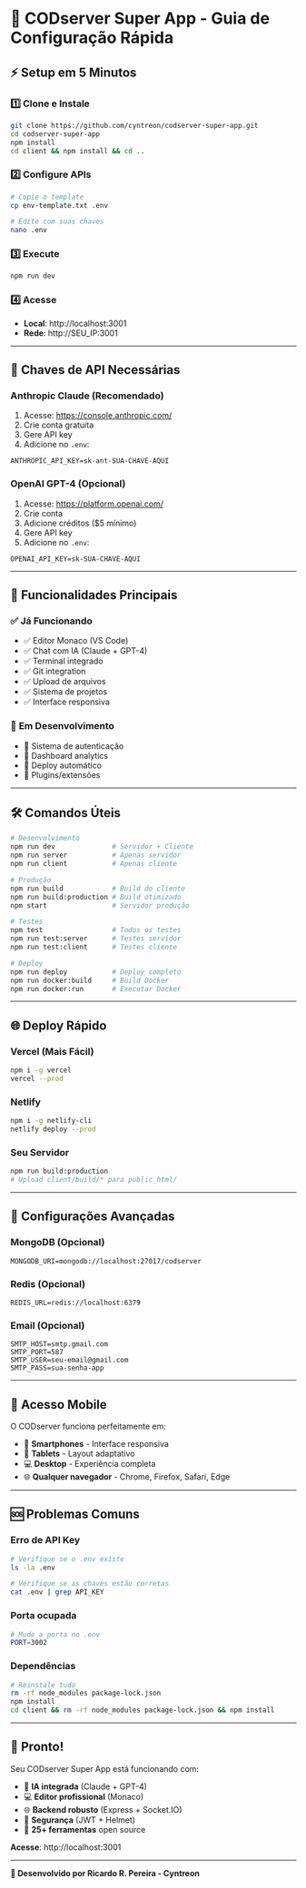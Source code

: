 # 🚀 CODserver Super App - Guia de Configuração Rápida

## ⚡ Setup em 5 Minutos

### 1️⃣ **Clone e Instale**
```bash
git clone https://github.com/cyntreon/codserver-super-app.git
cd codserver-super-app
npm install
cd client && npm install && cd ..
```

### 2️⃣ **Configure APIs**
```bash
# Copie o template
cp env-template.txt .env

# Edite com suas chaves
nano .env
```

### 3️⃣ **Execute**
```bash
npm run dev
```

### 4️⃣ **Acesse**
- **Local**: http://localhost:3001
- **Rede**: http://SEU_IP:3001

---

## 🔑 **Chaves de API Necessárias**

### **Anthropic Claude** (Recomendado)
1. Acesse: https://console.anthropic.com/
2. Crie conta gratuita
3. Gere API key
4. Adicione no `.env`:
```env
ANTHROPIC_API_KEY=sk-ant-SUA-CHAVE-AQUI
```

### **OpenAI GPT-4** (Opcional)
1. Acesse: https://platform.openai.com/
2. Crie conta
3. Adicione créditos ($5 mínimo)
4. Gere API key
5. Adicione no `.env`:
```env
OPENAI_API_KEY=sk-SUA-CHAVE-AQUI
```

---

## 🎯 **Funcionalidades Principais**

### ✅ **Já Funcionando**
- ✅ Editor Monaco (VS Code)
- ✅ Chat com IA (Claude + GPT-4)
- ✅ Terminal integrado
- ✅ Git integration
- ✅ Upload de arquivos
- ✅ Sistema de projetos
- ✅ Interface responsiva

### 🚧 **Em Desenvolvimento**
- 🔄 Sistema de autenticação
- 🔄 Dashboard analytics
- 🔄 Deploy automático
- 🔄 Plugins/extensões

---

## 🛠️ **Comandos Úteis**

```bash
# Desenvolvimento
npm run dev              # Servidor + Cliente
npm run server           # Apenas servidor
npm run client           # Apenas cliente

# Produção
npm run build            # Build do cliente
npm run build:production # Build otimizado
npm start                # Servidor produção

# Testes
npm test                 # Todos os testes
npm run test:server      # Testes servidor
npm run test:client      # Testes cliente

# Deploy
npm run deploy           # Deploy completo
npm run docker:build     # Build Docker
npm run docker:run       # Executar Docker
```

---

## 🌐 **Deploy Rápido**

### **Vercel** (Mais Fácil)
```bash
npm i -g vercel
vercel --prod
```

### **Netlify**
```bash
npm i -g netlify-cli
netlify deploy --prod
```

### **Seu Servidor**
```bash
npm run build:production
# Upload client/build/* para public_html/
```

---

## 🔧 **Configurações Avançadas**

### **MongoDB** (Opcional)
```env
MONGODB_URI=mongodb://localhost:27017/codserver
```

### **Redis** (Opcional)
```env
REDIS_URL=redis://localhost:6379
```

### **Email** (Opcional)
```env
SMTP_HOST=smtp.gmail.com
SMTP_PORT=587
SMTP_USER=seu-email@gmail.com
SMTP_PASS=sua-senha-app
```

---

## 📱 **Acesso Mobile**

O CODserver funciona perfeitamente em:
- 📱 **Smartphones** - Interface responsiva
- 📱 **Tablets** - Layout adaptativo
- 💻 **Desktop** - Experiência completa
- 🌐 **Qualquer navegador** - Chrome, Firefox, Safari, Edge

---

## 🆘 **Problemas Comuns**

### **Erro de API Key**
```bash
# Verifique se o .env existe
ls -la .env

# Verifique se as chaves estão corretas
cat .env | grep API_KEY
```

### **Porta ocupada**
```bash
# Mude a porta no .env
PORT=3002
```

### **Dependências**
```bash
# Reinstale tudo
rm -rf node_modules package-lock.json
npm install
cd client && rm -rf node_modules package-lock.json && npm install
```

---

## 🎉 **Pronto!**

Seu CODserver Super App está funcionando com:
- 🤖 **IA integrada** (Claude + GPT-4)
- 💻 **Editor profissional** (Monaco)
- 🌐 **Backend robusto** (Express + Socket.IO)
- 🔐 **Segurança** (JWT + Helmet)
- 📁 **25+ ferramentas** open source

**Acesse**: http://localhost:3001

---

**🚀 Desenvolvido por Ricardo R. Pereira - Cyntreon**

